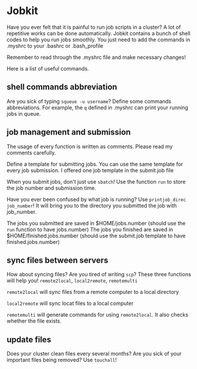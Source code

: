# Jobkit
Have you ever felt that it is painful to run job scripts in a cluster? A lot of repetitive works can be done automatically. Jobkit contains a bunch of shell codes to help you run jobs smoothly. You just need to add the commands in .myshrc to your .bashrc or .bash_profile

Remember to read through the .myshrc file and make necessary changes!

Here is a list of useful commands.

## shell commands abbreviation
Are you sick of typing `squeue -u username`? Define some commands abbreviations. For example, the `q` defined in .myshrc can print your running jobs in queue.

## job management and submission
The usage of every function is written as comments. Please read my comments carefully.

Define a template for submitting jobs. You can use the same template for every job submission. I offered one job template in the submit.job file

When you submit jobs, don't just use `sbatch`! Use the function `run` to store the job number and submission time. 

Have you ever been confused by what job is running? Use `printjob_direc job_number`! It will bring you to the directory you submitted the job with job_number.

The jobs you submitted are saved in $HOME/jobs.number (should use the `run` function to have jobs.number)
The jobs you finished are saved in $HOME/finished.jobs.number (should use the submit.job template to have finished.jobs.number)

## sync files between servers
How about syncing files? Are you tired of writing `scp`? These three functions will help you! `remote2local`, `local2remote`, `remotemulti`

`remote2local` will sync files from a remote computer to a local directory

`local2remote` will sync locat files to a local computer

`remotemulti` will generate commands for using `remote2local`. It also checks whether the file exists.

## update files
Does your cluster clean files every several months? Are you sick of your important files being removed? Use `touchall`!

